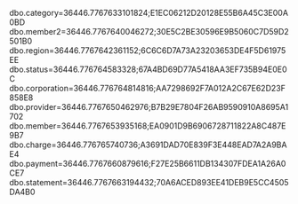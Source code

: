 dbo.category=36446.7767633101824;E1EC06212D20128E55B6A45C3E00A0BD
dbo.member2=36446.7767640046272;30E5C2BE30596E9B5060C7D59D2501B0
dbo.region=36446.7767642361152;6C6C6D7A73A23203653DE4F5D61975EE
dbo.status=36446.776764583328;67A4BD69D77A5418AA3EF735B94E0E0C
dbo.corporation=36446.776764814816;AA7298692F7A012A2C67E62D23F858E8
dbo.provider=36446.7767650462976;B7B29E7804F26AB9590910A8695A1702
dbo.member=36446.7767653935168;EA0901D9B6906728711822A8C487E9B7
dbo.charge=36446.776765740736;A3691DAD70E839F3E448EAD7A2A9BAE4
dbo.payment=36446.7767660879616;F27E25B6611DB134307FDEA1A26A0CE7
dbo.statement=36446.7767663194432;70A6ACED893EE41DEB9E5CC4505DA4B0
